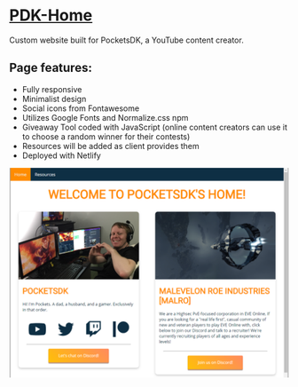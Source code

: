 # [PDK-Home](https://pocketsdk.org)

Custom website built for PocketsDK, a YouTube content creator.


## Page features:
- Fully responsive
- Minimalist design
- Social icons from Fontawesome
- Utilizes Google Fonts and Normalize.css npm
- Giveaway Tool coded with JavaScript (online content creators can use it to choose a random winner for their contests)
- Resources will be added as client provides them
- Deployed with Netlify


![PDK home page screenshot](https://github.com/KrisztinaPap/PDK-Home/blob/master/assets/PDK-screenshot.PNG "PDK home page")
